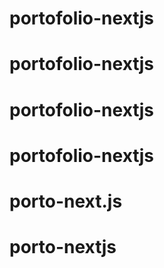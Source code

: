 # portofolio-nextjs
# portofolio-nextjs
# portofolio-nextjs
# portofolio-nextjs
# porto-next.js
# porto-nextjs
